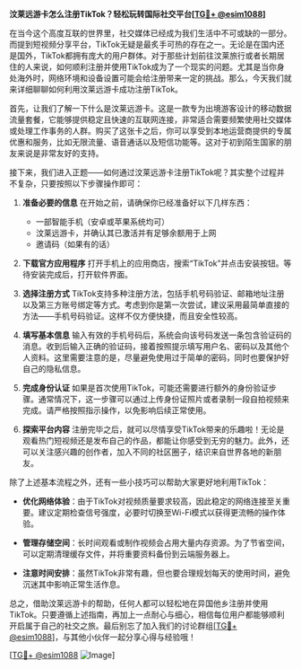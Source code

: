 **汶莱远游卡怎么注册TikTok？轻松玩转国际社交平台[[TG💪+ @esim1088](https://t.me/s/esim1088)]**

在当今这个高度互联的世界里，社交媒体已经成为我们生活中不可或缺的一部分。而提到短视频分享平台，TikTok无疑是最炙手可热的存在之一。无论是在国内还是国外，TikTok都拥有庞大的用户群体。对于那些计划前往汶莱旅行或者长期居住的人来说，如何顺利注册并使用TikTok成为了一个现实的问题。尤其是当你身处海外时，网络环境和设备设置可能会给注册带来一定的挑战。那么，今天我们就来详细聊聊如何利用汶莱远游卡成功注册TikTok。

首先，让我们了解一下什么是汶莱远游卡。这是一款专为出境游客设计的移动数据流量套餐，它能够提供稳定且快速的互联网连接，非常适合需要频繁使用社交媒体或处理工作事务的人群。购买了这张卡之后，你可以享受到本地运营商提供的专属优惠和服务，比如无限流量、语音通话以及短信功能等。这对于初到陌生国家的朋友来说是非常友好的支持。

接下来，我们进入正题——如何通过汶莱远游卡注册TikTok呢？其实整个过程并不复杂，只要按照以下步骤操作即可：

1. **准备必要的信息**
   在开始之前，请确保你已经准备好以下几样东西：
   - 一部智能手机（安卓或苹果系统均可）
   - 汶莱远游卡，并确认其已激活并有足够余额用于上网
   - 邀请码（如果有的话）

2. **下载官方应用程序**
   打开手机上的应用商店，搜索“TikTok”并点击安装按钮。等待安装完成后，打开软件界面。

3. **选择注册方式**
   TikTok支持多种注册方法，包括手机号码验证、邮箱地址注册以及第三方账号绑定等方式。考虑到你是第一次尝试，建议采用最简单直接的方法——手机号码验证。这样不仅方便快捷，而且安全性较高。

4. **填写基本信息**
   输入有效的手机号码后，系统会向该号码发送一条包含验证码的消息。收到后输入正确的验证码，接着按照提示填写用户名、密码以及其他个人资料。这里需要注意的是，尽量避免使用过于简单的密码，同时也要保护好自己的隐私信息。

5. **完成身份认证**
   如果是首次使用TikTok，可能还需要进行额外的身份验证步骤。通常情况下，这一步骤可以通过上传身份证照片或者录制一段自拍视频来完成。请严格按照指示操作，以免影响后续正常使用。

6. **探索平台内容**
   注册完毕之后，就可以尽情享受TikTok带来的乐趣啦！无论是观看热门短视频还是发布自己的作品，都能让你感受到无穷的魅力。此外，还可以关注感兴趣的创作者，加入不同的社区圈子，结识来自世界各地的新朋友。

除了上述基本流程之外，还有一些小技巧可以帮助大家更好地利用TikTok：

- **优化网络体验**：由于TikTok对视频质量要求较高，因此稳定的网络连接至关重要。建议定期检查信号强度，必要时切换至Wi-Fi模式以获得更流畅的操作体验。
  
- **管理存储空间**：长时间观看或制作视频会占用大量内存资源。为了节省空间，可以定期清理缓存文件，并将重要资料备份到云端服务器上。

- **注意时间安排**：虽然TikTok非常有趣，但也要合理规划每天的使用时间，避免沉迷其中影响正常生活作息。

总之，借助汶莱远游卡的帮助，任何人都可以轻松地在异国他乡注册并使用TikTok。只要遵循上述指南，再加上一点耐心与细心，相信每位用户都能够顺利开启属于自己的社交之旅。最后别忘了加入我们的讨论群组[[TG💪+ @esim1088](https://t.me/s/esim1088)]，与其他小伙伴一起分享心得与经验哦！

[[TG💪+ @esim1088](https://t.me/s/esim1088) ![Image](https://i.postimg.cc/4NQfJmqS/Snipaste-2025-05-13-00-14-12.png)]